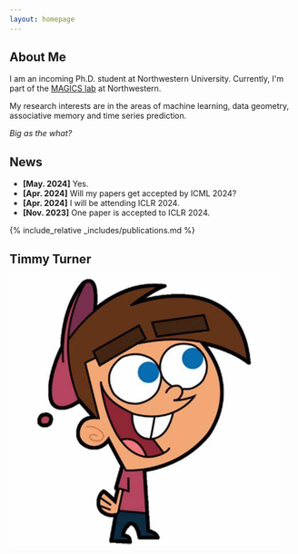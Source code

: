 ```yaml
---
layout: homepage
---
```


## About Me

I am an incoming Ph.D. student at  Northwestern University.
Currently, I'm part of the [MAGICS lab](https://magics.cs.northwestern.edu/index.html) at Northwestern.

My research interests are in the areas of  machine learning, data geometry, associative memory and time series prediction.

*Big as the what?*

## News

- **[May. 2024]** Yes.
- **[Apr. 2024]** Will my papers get accepted by ICML 2024?
- **[Apr. 2024]** I will be attending ICLR 2024.
- **[Nov. 2023]** One paper is accepted to ICLR 2024.

{% include_relative _includes/publications.md %}

## Timmy Turner
![alt text](./tt.jpg)
